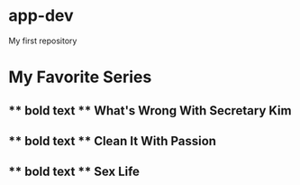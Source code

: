 # app-dev
My first repository
# My Favorite Series
## ** bold text ** What's Wrong With Secretary Kim
## ** bold text ** Clean It With Passion
## ** bold text ** Sex Life

